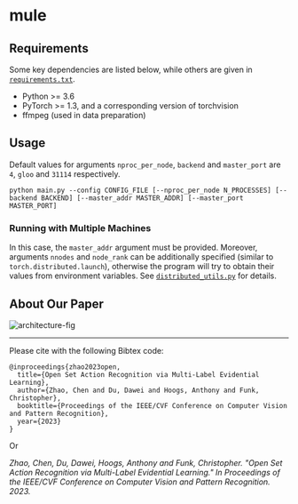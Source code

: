 # mule

## Requirements
Some key dependencies are listed below, while others are given in [`requirements.txt`](https://github.com/charliezhaoyinpeng/mule/blob/main/requirements.txt).
- Python >= 3.6
- PyTorch >= 1.3, and a corresponding version of torchvision
- ffmpeg (used in data preparation)


## Usage
Default values for arguments `nproc_per_node`, `backend` and `master_port` are `4`, `gloo` and `31114` respectively.

```
python main.py --config CONFIG_FILE [--nproc_per_node N_PROCESSES] [--backend BACKEND] [--master_addr MASTER_ADDR] [--master_port MASTER_PORT]
```

### Running with Multiple Machines
In this case, the `master_addr` argument must be provided. Moreover, arguments `nnodes` and `node_rank` can be additionally specified (similar to `torch.distributed.launch`), otherwise the program will try to obtain their values from environment variables. See [`distributed_utils.py`](https://github.com/charliezhaoyinpeng/mule/blob/main/distributed_utils.py) for details.


## About Our Paper
![architecture-fig](architecture.png)

---

Please cite with the following Bibtex code:

```
@inproceedings{zhao2023open,
  title={Open Set Action Recognition via Multi-Label Evidential Learning},
  author={Zhao, Chen and Du, Dawei and Hoogs, Anthony and Funk, Christopher},
  booktitle={Proceedings of the IEEE/CVF Conference on Computer Vision and Pattern Recognition},
  year={2023}
}
```

Or

*Zhao, Chen, Du, Dawei, Hoogs, Anthony and Funk, Christopher. "Open Set Action Recognition via Multi-Label Evidential Learning." In Proceedings of the IEEE/CVF Conference on Computer Vision and Pattern Recognition. 2023.*
